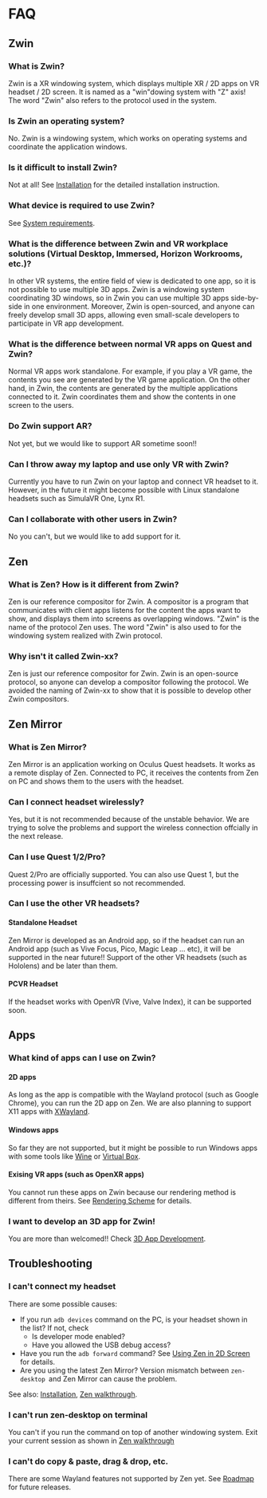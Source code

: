 # FAQ

## Zwin
### What is Zwin?
Zwin is a XR windowing system, which displays multiple XR / 2D apps on VR headset / 2D screen. It is named as a "win"dowing system with "Z" axis!
The word "Zwin" also refers to the protocol used in the system.

### Is Zwin an operating system?
No. Zwin is a windowing system, which works on operating systems and coordinate the application windows.

### Is it difficult to install Zwin?
Not at all! See [Installation](/en/getting_started/installation) for the detailed installation instruction.

### What device is required to use Zwin?
See [System requirements](/en/getting_started/system_requirements).

### What is the difference between Zwin and VR workplace solutions (Virtual Desktop, Immersed, Horizon Workrooms, etc.)?
In other VR systems, the entire field of view is dedicated to one app, so it is not possible to use multiple 3D apps. Zwin is a windowing system coordinating 3D windows, so in Zwin you can use multiple 3D apps side-by-side in one environment. Moreover, Zwin is open-sourced, and anyone can freely develop small 3D apps, allowing even small-scale developers to participate in VR app development.

### What is the difference between normal VR apps on Quest and Zwin?
Normal VR apps work standalone. For example, if you play a VR game, the contents you see are generated by the VR game application. On the other hand, in Zwin, the contents are generated by the multiple applications connected to it. Zwin coordinates them and show the contents in one screen to the users.

### Do Zwin support AR?
Not yet, but we would like to support AR sometime soon!!

### Can I throw away my laptop and use only VR with Zwin?
Currently you have to run Zwin on your laptop and connect VR headset to it.
However, in the future it might become possible with Linux standalone headsets such as SimulaVR One, Lynx R1.

### Can I collaborate with other users in Zwin?
No you can't, but we would like to add support for it. 


## Zen
### What is Zen? How is it different from Zwin?
Zen is our reference compositor for Zwin. A compositor is a program that communicates with client apps listens for the content the apps want to show, and displays them into screens as overlapping windows. "Zwin" is the name of the protocol Zen uses. The word "Zwin" is also used to for the windowing system realized with Zwin protocol.

### Why isn't it called Zwin-xx?
Zen is just our reference compositor for Zwin. Zwin is an open-source protocol, so anyone can develop a compositor following the protocol. We avoided the naming of Zwin-xx to show that it is possible to develop other Zwin compositors.


## Zen Mirror
### What is Zen Mirror?
Zen Mirror is an application working on Oculus Quest headsets. It works as a remote display of Zen. Connected to PC, it receives the contents from Zen on PC and shows them to the users with the headset.

### Can I connect headset wirelessly?
Yes, but it is not recommended because of the unstable behavior. We are trying to solve the problems and support the wireless connection offcially in the next release.

### Can I use Quest 1/2/Pro?
Quest 2/Pro are officially supported. You can also use Quest 1, but the processing power is insuffcient so not recommended.

### Can I use the other VR headsets?
#### Standalone Headset
Zen Mirror is developed as an Android app, so if the headset can run an Android app (such as Vive Focus, Pico, Magic Leap ... etc), it will be supported in the near future!!
Support of the other VR headsets (such as Hololens) and be later than them.

#### PCVR Headset
If the headset works with OpenVR (Vive, Valve Index), it can be supported soon.


## Apps
### What kind of apps can I use on Zwin?

#### 2D apps
As long as the app is compatible with the Wayland protocol (such as Google Chrome), you can run the 2D app on Zen. We are also planning to support X11 apps with [XWayland](https://wayland.freedesktop.org/xserver.html).

#### Windows apps
So far they are not supported, but it might be possible to run Windows apps with some tools like [Wine](https://gitlab.winehq.org/wine/wine) or [Virtual Box](https://www.virtualbox.org/).

#### Exising VR apps (such as OpenXR apps)
You cannot run these apps on Zwin because our rendering method is different from theirs. See [Rendering Scheme](/en/what_is_it/rendering_scheme) for details.

### I want to develop an 3D app for Zwin!
You are more than welcomed!! Check [3D App Development](/en/getting_started/3d_app_development).


## Troubleshooting

### I can't connect my headset

There are some possible causes:
- If you run `adb devices` command on the PC, is your headset shown in the list? If not, check
  - Is developer mode enabled?
  - Have you allowed the USB debug access?
- Have you run the `adb forward` command? See [Using Zen in 2D Screen](/en/getting_started/zen_walkthrough#using-zen-in-2d-screen) for details.
- Are you using the latest Zen Mirror? Version mismatch between `zen-desktop `and Zen Mirror can cause the problem.

See also: [Installation](/en/getting_started/installation), [Zen walkthrough](/en/getting_started/zen_walkthrough).

### I can't run zen-desktop on terminal
You can't if you run the command on top of another windowing system. Exit your current session as shown in [Zen walkthrough](/en/getting_started/zen_walkthrough#using-zen-in-2d-screen)

### I can't do copy & paste, drag & drop, etc.
There are some Wayland features not supported by Zen yet. See [Roadmap](/en/roadmap) for future releases.

